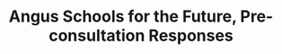 ---
schema: default
title: Angus Schools for the Future, Pre-consultation Responses
organization: Angus Council
notes: All responses to on-line questionnaire seeking feedback on our current school estate and how we could improve in the future. Those questionnaires that were completed in paper format were also uploaded to the on-line questionnaire.
resources:

  - name: Angus Schools for the Future, Pre-consultation Responses CSV
  - url: http://opendata.angus.gov.uk/dataset/725edfdf-c400-4a7b-bbc0-d0dc21884fd2/resource/ef1c624d-0d35-4e39-bc3e-aee24e363522/download/questionnaire_header.csv
  - format: CSV

  - name: Angus Schools for the Future, Pre-consultation Responses CSV
  - url: http://opendata.angus.gov.uk/dataset/725edfdf-c400-4a7b-bbc0-d0dc21884fd2/resource/5054b71e-84c5-439c-a5dc-1d3dae0abc7f/download/all_individual_responses_redacted.csv
  - format: CSV

license: UK Open Government Licence (OGL)
category:

  - education

  - schools

  - survey responses


  - 

maintainer: Tim Wisniewski
maintainer_email: tim@timwis.com
---